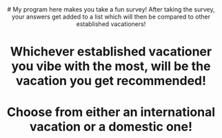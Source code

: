 <div align="center">
# My program here makes you take a fun survey! After taking the survey, your answers get added to a list which will then be compared to other established vacationers!
  
# Whichever established vacationer you vibe with the most, will be the vacation you get recommended!
# Choose from either an international vacation or a domestic one!
  </div>
